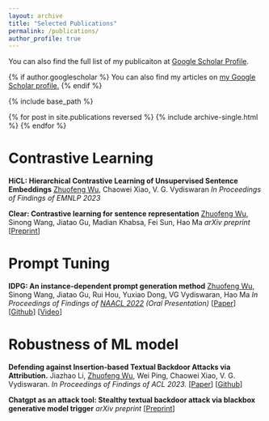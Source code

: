 ```yaml
---
layout: archive
title: "Selected Publications"
permalink: /publications/
author_profile: true
---
```


You can also find the full list of my publicaiton at [Google Scholar Profile](https://scholar.google.com/citations?user=bqinFgYAAAAJ&hl=en&authuser=1).

{% if author.googlescholar %}
  You can also find my articles on <u><a href="{{author.googlescholar}}">my Google Scholar profile</a>.</u>
{% endif %}

{% include base_path %}

{% for post in site.publications reversed %}
  {% include archive-single.html %}
{% endfor %}

Contrastive Learning
======
**HiCL: Hierarchical Contrastive Learning of Unsupervised Sentence Embeddings**
<u>Zhuofeng Wu</u>, Chaowei Xiao, V. G. Vydiswaran
*In Proceedings of Findings of EMNLP 2023*

**Clear: Contrastive learning for sentence representation**
<u>Zhuofeng Wu</u>, Sinong Wang, Jiatao Gu, Madian Khabsa, Fei Sun, Hao Ma
*arXiv preprint*
[[Preprint](https://arxiv.org/pdf/2012.15466.pdf)]

Prompt Tuning
======
**IDPG: An instance-dependent prompt generation method**
<u>Zhuofeng Wu</u>, Sinong Wang, Jiatao Gu, Rui Hou, Yuxiao Dong, VG Vydiswaran, Hao Ma
*In Proceedings of Findings of [NAACL 2022](https://2022.naacl.org/) (Oral Presentation)*
[[Paper](https://aclanthology.org/2022.naacl-main.403.pdf)] [[Github](https://github.com/CSerxy/IDPG)] [[Video](https://underline.io/lecture/53933-idpg-an-instance-dependent-prompt-generation-method)]
 

Robustness of ML model
======
**Defending against Insertion-based Textual Backdoor Attacks via Attribution.**
Jiazhao Li, <u>Zhuofeng Wu</u>, Wei Ping, Chaowei Xiao, V. G. Vydiswaran.
*In Proceedings of Findings of ACL 2023.*
[[Paper](https://aclanthology.org/2023.findings-acl.561.pdf)] [[Github](https://github.com/JiazhaoLi/AttDef)] 

**Chatgpt as an attack tool: Stealthy textual backdoor attack via blackbox generative model trigger**
*arXiv preprint*
[[Preprint](https://arxiv.org/pdf/2304.14475.pdf)]


